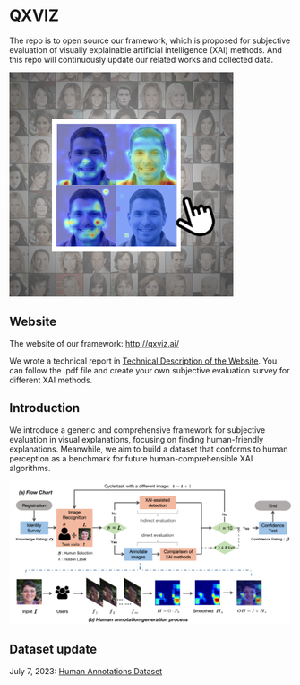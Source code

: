 # QXVIZ
The repo is to open source our framework, which is proposed for subjective evaluation of visually explainable artificial intelligence (XAI) methods.  And this repo will continuously update our related works and collected data.

![image text](IMG/logo.png)

## Website
The website of our framework: http://qxviz.ai/

We wrote a technical report in [Technical Description of the Website](https://github.com/XAI-SubjEvaluation/QXVIZ/blob/main/Technical%20Description%20of%20the%20Website.pdf). You can follow the .pdf file and create your own subjective evaluation survey for different XAI methods.

## Introduction
We introduce a generic and comprehensive framework for subjective evaluation in visual explanations, focusing on finding human-friendly explanations. Meanwhile, we aim to build a dataset that conforms to human perception as a benchmark for future human-comprehensible XAI algorithms.  
<div align=center>
<img src =IMG/flowchart.png width = "700">
</div>

## Dataset update
July 7, 2023: [Human Annotations Dataset](https://drive.google.com/drive/folders/1cF4Hd8T0_swOwbCMc4gEFdZR1CBWk_be?usp=sharing)
